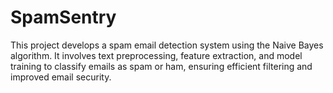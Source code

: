 # SpamSentry
This project develops a spam email detection system using the Naive Bayes algorithm. It involves text preprocessing, feature extraction, and model training to classify emails as spam or ham, ensuring efficient filtering and improved email security.
